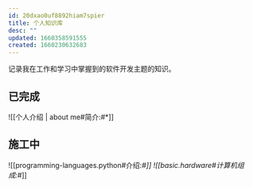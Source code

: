 ```yaml
---
id: 20dxao0uf8892hiam7spier
title: 个人知识库
desc: ""
updated: 1660358591555
created: 1660230632683
---
```


记录我在工作和学习中掌握到的软件开发主题的知识。

## 已完成

![[个人介绍 | about me#简介:#*]]

## 施工中

![[programming-languages.python#介绍:#*]]
![[basic.hardware#计算机组成:#*]]
